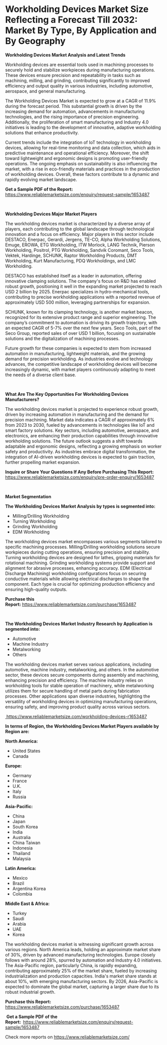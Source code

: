 <p><h1>Workholding Devices Market Size Reflecting a Forecast Till 2032: Market By Type, By Application and By Geography</h1></p><p><strong>Workholding Devices Market Analysis and Latest Trends</strong></p>
<p><p>Workholding devices are essential tools used in machining processes to securely hold and stabilize workpieces during manufacturing operations. These devices ensure precision and repeatability in tasks such as machining, milling, and grinding, contributing significantly to improved efficiency and output quality in various industries, including automotive, aerospace, and general manufacturing.</p><p>The Workholding Devices Market is expected to grow at a CAGR of 11.9% during the forecast period. This substantial growth is driven by the increasing demand for automation, advancements in manufacturing technologies, and the rising importance of precision engineering. Additionally, the proliferation of smart manufacturing and Industry 4.0 initiatives is leading to the development of innovative, adaptive workholding solutions that enhance productivity.</p><p>Current trends include the integration of IoT technology in workholding devices, allowing for real-time monitoring and data collection, which aids in predictive maintenance and operational efficiency. Moreover, the shift toward lightweight and ergonomic designs is promoting user-friendly operations. The ongoing emphasis on sustainability is also influencing the market, with a rise in eco-friendly materials and practices in the production of workholding devices. Overall, these factors contribute to a dynamic and rapidly evolving market landscape.</p></p>
<p><strong>Get a Sample PDF of the Report:&nbsp;</strong> <a href="https://www.reliablemarketsize.com/enquiry/request-sample/1653487?utm_campaign=2481&utm_medium=2&utm_source=Github&utm_content=ia&utm_term=05032025&utm_id=workholding-devices">https://www.reliablemarketsize.com/enquiry/request-sample/1653487</a></p>
<p>&nbsp;</p>
<p><strong>Workholding Devices Major Market Players</strong></p>
<p><p>The workholding devices market is characterized by a diverse array of players, each contributing to the global landscape through technological innovation and a focus on efficiency. Major players in this sector include DESTACO, Enerpac, Gerardi, Jergens, TE-CO, Alpha Workholding Solutions, Emuge, EROWA, ETG Workholding, ITW Morlock, LANG Technik, Pierson Workholding, Positrol, PTG Workholding, Sandvik Coromant, Seco Tools, Vektek, Hardinge, SCHUNK, Raptor Workholding Products, DMT Workholding, Kurt Manufacturing, PDQ Workholdings, and LMC Workholding.</p><p>DESTACO has established itself as a leader in automation, offering innovative clamping solutions. The company's focus on R&D has enabled robust growth, positioning it well in the expanding market projected to reach USD 2 billion by 2025. Enerpac specializes in hydro-mechanical tools, contributing to precise workholding applications with a reported revenue of approximately USD 500 million, leveraging partnerships for expansion.</p><p>SCHUNK, known for its clamping technology, is another market beacon, recognized for its extensive product range and superior engineering. The company’s commitment to automation is driving its growth trajectory, with an expected CAGR of 5-7% over the next few years. Seco Tools, part of the Seco Group, reported sales of over USD 1 billion, focusing on sustainable solutions and the digitalization of machining processes.</p><p>Future growth for these companies is expected to stem from increased automation in manufacturing, lightweight materials, and the growing demand for precision workholding. As industries evolve and technology advances, the competitive landscape of workholding devices will become increasingly dynamic, with market players continuously adapting to meet the needs of a diverse client base.</p></p>
<p>&nbsp;</p>
<p><strong>What Are The Key Opportunities For Workholding Devices Manufacturers?</strong></p>
<p><p>The workholding devices market is projected to experience robust growth, driven by increasing automation in manufacturing and the demand for precision machining. Market data indicates a CAGR of approximately 6% from 2023 to 2030, fueled by advancements in technologies like IoT and smart factory solutions. Key sectors, including automotive, aerospace, and electronics, are enhancing their production capabilities through innovative workholding solutions. The future outlook suggests a shift towards adaptable and ergonomic designs, reflecting a growing emphasis on worker safety and productivity. As industries embrace digital transformation, the integration of AI-driven workholding devices is expected to gain traction, further propelling market expansion.</p></p>
<p><strong>Inquire or Share Your Questions If Any Before Purchasing This Report:</strong> <a href="https://www.reliablemarketsize.com/enquiry/pre-order-enquiry/1653487?utm_campaign=2481&utm_medium=2&utm_source=Github&utm_content=ia&utm_term=05032025&utm_id=workholding-devices">https://www.reliablemarketsize.com/enquiry/pre-order-enquiry/1653487</a></p>
<p>&nbsp;</p>
<p><strong>Market Segmentation</strong></p>
<p><strong>The Workholding Devices Market Analysis by types is segmented into:</strong></p>
<p><ul><li>Milling/Drilling Workholding</li><li>Turning Workholding</li><li>Grinding Workholding</li><li>EDM Workholding</li></ul></p>
<p><p>The workholding devices market encompasses various segments tailored to specific machining processes. Milling/Drilling workholding solutions secure workpieces during cutting operations, ensuring precision and stability. Turning workholding devices are designed for lathes, gripping materials for rotational machining. Grinding workholding systems provide support and alignment for abrasive processes, enhancing accuracy. EDM (Electrical Discharge Machining) workholding configurations focus on securing conductive materials while allowing electrical discharges to shape the component. Each type is crucial for optimizing production efficiency and ensuring high-quality outputs.</p></p>
<p><strong>Purchase this Report:&nbsp;</strong><a href="https://www.reliablemarketsize.com/purchase/1653487?utm_campaign=2481&utm_medium=2&utm_source=Github&utm_content=ia&utm_term=05032025&utm_id=workholding-devices">https://www.reliablemarketsize.com/purchase/1653487</a></p>
<p>&nbsp;</p>
<p><strong>The Workholding Devices Market Industry Research by Application is segmented into:</strong></p>
<p><ul><li>Automotive</li><li>Machine Industry</li><li>Metalworking</li><li>Others</li></ul></p>
<p><p>The workholding devices market serves various applications, including automotive, machine industry, metalworking, and others. In the automotive sector, these devices secure components during assembly and machining, enhancing precision and efficiency. The machine industry relies on workholding tools for stable operation of machinery, while metalworking utilizes them for secure handling of metal parts during fabrication processes. Other applications span diverse industries, highlighting the versatility of workholding devices in optimizing manufacturing operations, ensuring safety, and improving product quality across various sectors.</p></p>
<p><a href="https://www.reliablemarketsize.com/workholding-devices-r1653487?utm_campaign=2481&utm_medium=2&utm_source=Github&utm_content=ia&utm_term=05032025&utm_id=workholding-devices">&nbsp;https://www.reliablemarketsize.com/workholding-devices-r1653487</a></p>
<p><strong>In terms of Region, the Workholding Devices Market Players available by Region are:</strong></p>
<p>
    <p> <strong> North America: </strong>
        <ul>
            <li>United States</li>
            <li>Canada</li>
        </ul>
        </p> 
    <p> <strong> Europe: </strong>
        <ul>
            <li>Germany</li>
            <li>France</li>
            <li>U.K.</li>
            <li>Italy</li>
            <li>Russia</li>
        </ul>
        </p> 
    <p> <strong> Asia-Pacific: </strong>
        <ul>
            <li>China</li>
            <li>Japan</li>
            <li>South Korea</li>
            <li>India</li>
            <li>Australia</li>
            <li>China Taiwan</li>
            <li>Indonesia</li>
            <li>Thailand</li>
            <li>Malaysia</li>
        </ul>
        </p> 
    <p> <strong> Latin America: </strong>
        <ul>
            <li>Mexico</li>
            <li>Brazil</li>
            <li>Argentina Korea</li>
            <li>Colombia</li>
        </ul>
        </p> 
    <p> <strong> Middle East & Africa: </strong>
        <ul>
            <li>Turkey</li>
            <li>Saudi</li>
            <li>Arabia</li>
            <li>UAE</li>
            <li>Korea</li>
        </ul>
    </p>
    </p>
<p><p>The workholding devices market is witnessing significant growth across various regions. North America leads, holding an approximate market share of 30%, driven by advanced manufacturing technologies. Europe closely follows with around 28%, spurred by automation and Industry 4.0 initiatives. The Asia-Pacific region, particularly China, is rapidly expanding, contributing approximately 25% of the market share, fueled by increasing industrialization and production capacities. India's market share stands at about 10%, with emerging manufacturing sectors. By 2026, Asia-Pacific is expected to dominate the global market, capturing a larger share due to its robust industrial growth.</p></p>
<p><strong>Purchase this Report: </strong><a href="https://www.reliablemarketsize.com/purchase/1653487?utm_campaign=2481&utm_medium=2&utm_source=Github&utm_content=ia&utm_term=05032025&utm_id=workholding-devices">https://www.reliablemarketsize.com/purchase/1653487</a></p>
<p>&nbsp;<strong>Get a Sample PDF of the Report:&nbsp;&nbsp;</strong><a href="https://www.reliablemarketsize.com/enquiry/request-sample/1653487?utm_campaign=2481&utm_medium=2&utm_source=Github&utm_content=ia&utm_term=05032025&utm_id=workholding-devices">https://www.reliablemarketsize.com/enquiry/request-sample/1653487</a></p>
<p><strong></strong></p>
<p>Check more reports on <a href="https://www.reliablemarketsize.com/?utm_campaign=2481&utm_medium=2&utm_source=Github&utm_content=ia&utm_term=05032025&utm_id=workholding-devices">https://www.reliablemarketsize.com/</a></p>